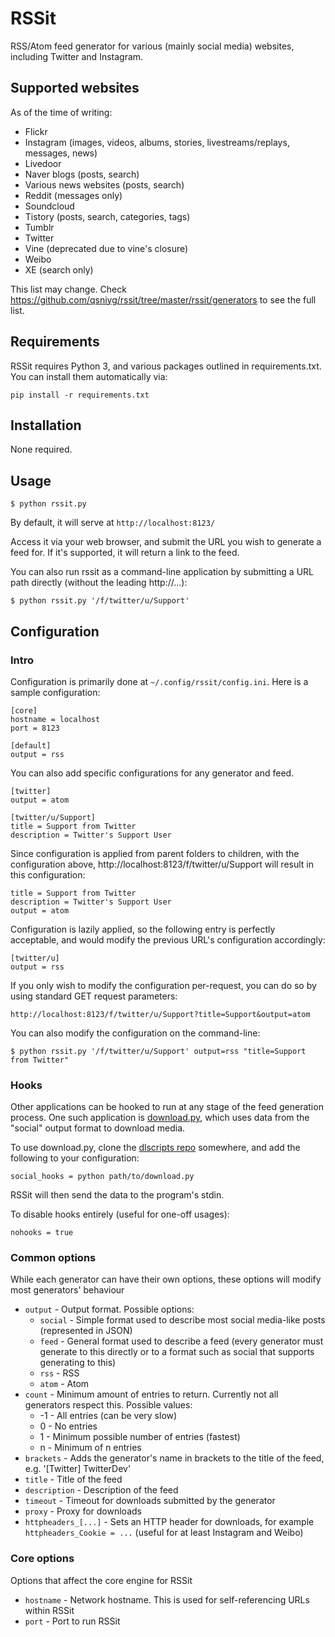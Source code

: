 # RSSit
RSS/Atom feed generator for various (mainly social media) websites, including Twitter and Instagram.

## Supported websites

As of the time of writing:

 * Flickr
 * Instagram (images, videos, albums, stories, livestreams/replays, messages, news)
 * Livedoor
 * Naver blogs (posts, search)
 * Various news websites (posts, search)
 * Reddit (messages only)
 * Soundcloud
 * Tistory (posts, search, categories, tags)
 * Tumblr
 * Twitter
 * Vine (deprecated due to vine's closure)
 * Weibo
 * XE (search only)

This list may change. Check https://github.com/qsniyg/rssit/tree/master/rssit/generators to see the full list.

## Requirements

RSSit requires Python 3, and various packages outlined in requirements.txt.
You can install them automatically via:

`pip install -r requirements.txt`

## Installation

None required.

## Usage

`$ python rssit.py`

By default, it will serve at `http://localhost:8123/`

Access it via your web browser, and submit the URL you wish to generate a feed for.
If it's supported, it will return a link to the feed.

You can also run rssit as a command-line application by submitting a URL path directly (without the leading http://...):

`$ python rssit.py '/f/twitter/u/Support'`

## Configuration

### Intro

Configuration is primarily done at `~/.config/rssit/config.ini`. Here is a sample configuration:

    [core]
    hostname = localhost
    port = 8123

    [default]
    output = rss

You can also add specific configurations for any generator and feed.

    [twitter]
    output = atom

    [twitter/u/Support]
    title = Support from Twitter
    description = Twitter's Support User

Since configuration is applied from parent folders to children,
with the configuration above, http://localhost:8123/f/twitter/u/Support will result in this configuration:

    title = Support from Twitter
    description = Twitter's Support User
    output = atom

Configuration is lazily applied, so the following entry is perfectly acceptable,
and would modify the previous URL's configuration accordingly:

    [twitter/u]
    output = rss

If you only wish to modify the configuration per-request, you can do so by using standard GET request parameters:

    http://localhost:8123/f/twitter/u/Support?title=Support&output=atom

You can also modify the configuration on the command-line:

`$ python rssit.py '/f/twitter/u/Support' output=rss "title=Support from Twitter"`

### Hooks

Other applications can be hooked to run at any stage of the feed generation process.
One such application is [download.py](https://github.com/qsniyg/dlscripts/blob/master/download.py),
which uses data from the "social" output format to download media.

To use download.py, clone the [dlscripts repo](https://github.com/qsniyg/dlscripts/) somewhere,
and add the following to your configuration:

    social_hooks = python path/to/download.py

RSSit will then send the data to the program's stdin.

To disable hooks entirely (useful for one-off usages):

    nohooks = true

### Common options

While each generator can have their own options, these options will modify most generators' behaviour

 * `output` - Output format. Possible options:
   * `social` - Simple format used to describe most social media-like posts (represented in JSON)
   * `feed` - General format used to describe a feed (every generator must generate to this directly
        or to a format such as social that supports generating to this)
   * `rss` - RSS
   * `atom` - Atom
 * `count` - Minimum amount of entries to return. Currently not all generators respect this. Possible values:
   * -1 - All entries (can be very slow)
   * 0 - No entries
   * 1 - Minimum possible number of entries (fastest)
   * n - Minimum of n entries
 * `brackets` - Adds the generator's name in brackets to the title of the feed, e.g. '[Twitter] TwitterDev'
 * `title` - Title of the feed
 * `description` - Description of the feed
 * `timeout` - Timeout for downloads submitted by the generator
 * `proxy` - Proxy for downloads
 * `httpheaders_[...]` - Sets an HTTP header for downloads, for example `httpheaders_Cookie = ...`
     (useful for at least Instagram and Weibo)

### Core options

Options that affect the core engine for RSSit

 * `hostname` - Network hostname. This is used for self-referencing URLs within RSSit
 * `port` - Port to run RSSit

